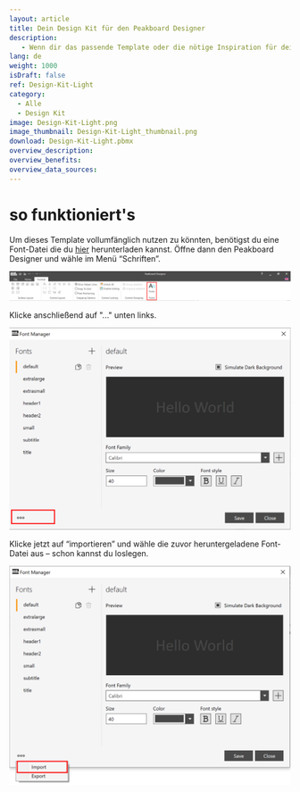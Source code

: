 ```yaml
---
layout: article
title: Dein Design Kit für den Peakboard Designer
description: 
   - Wenn dir das passende Template oder die nötige Inspiration für dein Peakboard Dashboard fehlt, hilft dir dieses Design Kit weiter. Sie bietet dir für dein erstes Dashboard Projekt mit dem Peakboard Designer eine Auswahl an vordefinierten Elementen und Farben, verschiedene Gestaltungsraster, sowie Farbschemen inklusive passender Signalfarben, Schriftformate und Diagramme. Lade dir dieses Design Kit im hellen Design herunter und baue dir dein individuelles Dashboard – ganz nach deinen Bedürfnissen.
lang: de
weight: 1000
isDraft: false
ref: Design-Kit-Light
category:
  - Alle
  - Design Kit
image: Design-Kit-Light.png
image_thumbnail: Design-Kit-Light_thumbnail.png
download: Design-Kit-Light.pbmx
overview_description:
overview_benefits:
overview_data_sources:
---
```


# so funktioniert's

Um dieses Template vollumfänglich nutzen zu könnten, benötigst du eine Font-Datei die du [hier](Fonts.pbsx) herunterladen kannst. Öffne dann den Peakboard Designer und wähle im Menü “Schriften”.

![](img/Ribbon_Bar_Fonts.png)

Klicke anschließend auf "..." unten links.

![](img/Fontmanager.png)


Klicke jetzt auf “importieren” und wähle die zuvor heruntergeladene Font-Datei aus – schon kannst du loslegen.

![](img/Fontmanager_Import.png)
